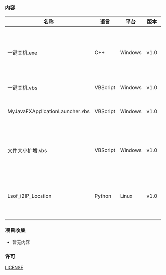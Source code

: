 ### 内容

| **名称** | **语言** | **平台** | **版本** | **描述** |
|---|---|---|---|---|
|一键关机.exe|C++|Windows|v1.0|用来一键关机吖。。。。懒得从开始菜单关机(笔记本键盘太小我拒绝用alt+F4)|
|一键关机.vbs|VBScript|Windows|v1.0|一键关机的VBS脚本|
|MyJavaFXApplicationLauncher.vbs|VBScript|Windows|v1.0|用来加载Windows下Jlink包装的JFX应用|
|文件大小扩增.vbs|VBScript|Windows|v1.0|用Windows下的Copy /b命令将无用数据填充进文件，使文件“虚胖”|
|Lsof_i2IP_Location|Python|Linux|v1.0|爬取本地计算机通讯的服务器对象-使用ChinaZ.com查询服务|


### 项目收集

- 暂无内容

### 许可
[LICENSE](https://gitee.com/rmshadows/shenmedongxi/blob/master/LICENSE)
